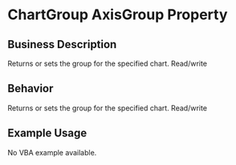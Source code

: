 # ChartGroup AxisGroup Property

## Business Description
Returns or sets the group for the specified chart. Read/write

## Behavior
Returns or sets the group for the specified chart. Read/write

## Example Usage
No VBA example available.